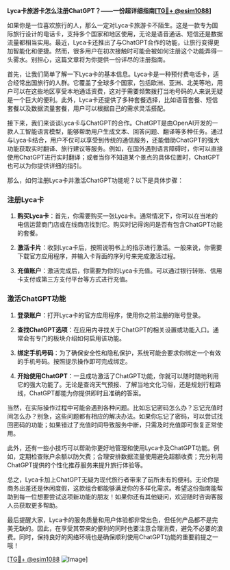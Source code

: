 **Lyca卡旅游卡怎么注册ChatGPT？——一份超详细指南[[TG💪+ @esim1088](https://t.me/s/esim1088)]**

如果你是一位喜欢旅行的人，那么一定对Lyca卡旅游卡不陌生。这是一款专为国际旅行设计的电话卡，支持多个国家和地区使用，无论是语音通话、短信还是数据流量都相当实用。最近，Lyca卡还推出了与ChatGPT合作的功能，让旅行变得更加智能化和便捷。然而，很多用户在初次接触时可能会被如何注册这个功能弄得一头雾水。别担心，这篇文章将为你提供一份详尽的注册指南。

首先，让我们简单了解一下Lyca卡的基本信息。Lyca卡是一种预付费电话卡，适合经常出国旅行的人群。它覆盖了全球多个国家，包括欧洲、亚洲、北美等地，用户可以在这些地区享受本地通话资费，这对于需要频繁拨打当地号码的人来说无疑是一个巨大的便利。此外，Lyca卡还提供了多种套餐选择，比如语音套餐、短信套餐以及数据流量套餐，用户可以根据自己的需求灵活搭配。

接下来，我们来谈谈Lyca卡与ChatGPT的合作。ChatGPT是由OpenAI开发的一款人工智能语言模型，能够帮助用户生成文本、回答问题、翻译等多种任务。通过与Lyca卡结合，用户不仅可以享受到传统的通信服务，还能借助ChatGPT的强大功能获取实时翻译、旅行建议等服务。例如，在国外遇到语言障碍时，你可以直接使用ChatGPT进行实时翻译；或者当你不知道某个景点的具体位置时，ChatGPT也可以为你提供详细的指引。

那么，如何注册Lyca卡并激活ChatGPT功能呢？以下是具体步骤：

### 注册Lyca卡

1. **购买Lyca卡**：首先，你需要购买一张Lyca卡。通常情况下，你可以在当地的电信运营商门店或在线商店找到它。购买时记得询问是否有包含ChatGPT功能的套餐。

2. **激活卡片**：收到Lyca卡后，按照说明书上的指示进行激活。一般来说，你需要下载官方应用程序，并输入卡背面的序列号来完成激活过程。

3. **充值账户**：激活完成后，你需要为你的Lyca卡充值。可以通过银行转账、信用卡支付或第三方支付平台等方式进行充值。

### 激活ChatGPT功能

1. **登录账户**：打开Lyca卡的官方应用程序，使用你之前注册的账号登录。

2. **查找ChatGPT选项**：在应用内寻找关于ChatGPT的相关设置或功能入口。通常会有专门的板块介绍如何启用该功能。

3. **绑定手机号码**：为了确保安全性和隐私保护，系统可能会要求你绑定一个有效的手机号码。按照提示操作即可完成绑定。

4. **开始使用ChatGPT**：一旦成功激活了ChatGPT功能，你就可以随时随地利用它的强大功能了。无论是查询天气预报、了解当地文化习俗，还是规划行程路线，ChatGPT都能为你提供即时且准确的答案。

当然，在实际操作过程中可能会遇到各种问题。比如忘记密码怎么办？忘记充值时间怎么办？别急，这些问题都有相应的解决办法。如果你忘记了密码，可以尝试找回密码的功能；如果错过了充值时间导致服务中断，只需及时充值即可恢复正常使用。

此外，还有一些小技巧可以帮助你更好地管理和使用Lyca卡及ChatGPT功能。例如，定期检查账户余额以防欠费；合理安排数据流量使用避免超额收费；充分利用ChatGPT提供的个性化推荐服务来提升旅行体验等。

总之，Lyca卡加上ChatGPT无疑为现代旅行者带来了前所未有的便利。无论你是商务出差还是休闲度假，这款组合都能够满足你的多样化需求。希望这份指南能帮助到每一位想要尝试这项新功能的朋友！如果你还有其他疑问，欢迎随时咨询客服人员获取更多帮助。

最后提醒大家，Lyca卡的服务质量和用户体验都非常出色，但任何产品都不是完美无缺的。因此，在享受其带来的便利的同时也要注意合理消费，避免不必要的浪费。同时，保持良好的网络环境也是确保顺利使用ChatGPT功能的重要前提之一哦！

[[TG💪+ @esim1088](https://t.me/s/esim1088) ![Image](https://i.postimg.cc/4NQfJmqS/Snipaste-2025-05-13-00-14-12.png)]